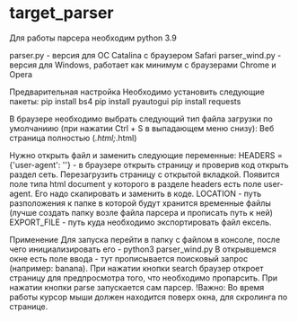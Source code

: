 # target_parser

Для работы парсера необходим python 3.9

parser.py - версия для ОС Catalina с браузером Safari
parser_wind.py - версия для Windows, работает как минимум с браузерами Chrome и Opera

Предварительная настройка
Необходимо установить следующие пакеты:
pip install bs4
pip install pyautogui
pip install requests

В браузере необходимо выбрать следующий тип файла загрузки по умолчаниию (при нажатии Ctrl + S в выпадающем меню снизу): 
Веб страница полностью (*.html;*.html)

Нужно открыть файл и заменить следующие переменные:
HEADERS = {'user-agent': ''} - в браузере открыть страницу и проверив код открыть раздел сеть. Перезагрузить страницу с открытой вкладкой. Появится поле типа html document у которого в разделе headers есть поле user-agent. Его надо скапировать и заменить в коде.
LOCATION - путь разположения к папке в которой будут хранится временные файлы (лучше создать папку возле файла парсера и прописать путь к ней)
EXPORT_FILE - путь куда необходимо экспортировать файл ексель.

Применение
Для запуска перейти в папку с файлом в консоле, после чего инициализировать его - python3 parser_wind.py
В открывшемся окне есть поле ввода - тут прописывается поисковый запрос (например: banana). 
При нажатии кнопки search браузер откроет страницу для предпросмотра того, что необходимо пропарсить. 
При нажатии кнопки parse запускается сам парсер. 
!Важно: Во время работы курсор мыши должен находится поверх окна, для скролинга по странице.
